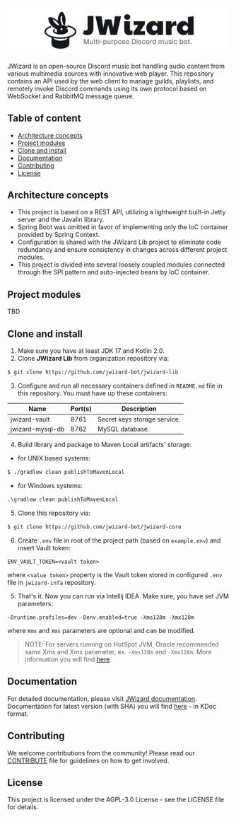 ![](.github/banner.png)

JWizard is an open-source Discord music bot handling audio content from various multimedia sources with innovative web
player. This repository contains an API used by the web client to manage guilds, playlists, and remotely invoke Discord
commands using its own protocol based on WebSocket and RabbitMQ message queue.

## Table of content

* [Architecture concepts](#architecture-concepts)
* [Project modules](#project-modules)
* [Clone and install](#clone-and-install)
* [Documentation](#documentation)
* [Contributing](#contributing)
* [License](#license)

## Architecture concepts

* This project is based on a REST API, utilizing a lightweight built-in Jetty server and the Javalin library.
* Spring Boot was omitted in favor of implementing only the IoC container provided by Spring Context.
* Configuration is shared with the JWizard Lib project to eliminate code redundancy and ensure consistency in changes
  across different project modules.
* This project is divided into several loosely coupled modules connected through the SPI pattern and auto-injected
  beans by IoC container.

## Project modules

TBD

## Clone and install

1. Make sure you have at least JDK 17 and Kotlin 2.0.
2. Clone **JWizard Lib** from organization repository via:

```bash
$ git clone https://github.com/jwizard-bot/jwizard-lib
```

3. Configure and run all necessary containers defined in `README.md` file in this repository. You must have up these
   containers:

| Name             | Port(s) | Description                  |
|------------------|---------|------------------------------|
| jwizard-vault    | 8761    | Secret keys storage service. |
| jwizard-mysql-db | 8762    | MySQL database.              |

4. Build library and package to Maven Local artifacts' storage:

* for UNIX based systems:

```bash
$ ./gradlew clean publishToMavenLocal
```

* for Windows systems:

```bash
.\gradlew clean publishToMavenLocal
```

5. Clone this repository via:

```bash
$ git clone https://github.com/jwizard-bot/jwizard-core
```

6. Create `.env` file in root of the project path (based on `example.env`) and insert Vault token:

```properties
ENV_VAULT_TOKEN=<vault token>
```

where `<value token>` property is the Vault token stored in configured `.env` file in `jwizard-infa` repository.

5. That's it. Now you can run via Intellij IDEA. Make sure, you have set JVM parameters:

```
-Druntime.profiles=dev -Denv.enabled=true -Xms128m -Xmx128m
```

where `Xmx` and `Xms` parameters are optional and can be modified.

> NOTE: For servers running on HotSpot JVM, Oracle recommended same Xms and Xmx parameter, ex. `-Xms128m` and
`-Xmx128m`. More information you will
> find [here](https://docs.oracle.com/cd/E74363_01/ohi_vbp_-_installation_guide--20160224-094432-html-chunked/s66.html).

## Documentation

For detailed documentation, please visit [JWizard documentation](https://jwizard.pl/docs).
<br>
Documentation for latest version (with SHA) you will find [here](https://docs.jwizard.pl/jwa) - in KDoc format.

## Contributing

We welcome contributions from the community! Please read our [CONTRIBUTE](./CONTRIBUTE.md) file for guidelines on how
to get involved.

## License

This project is licensed under the AGPL-3.0 License - see the LICENSE file for details.
